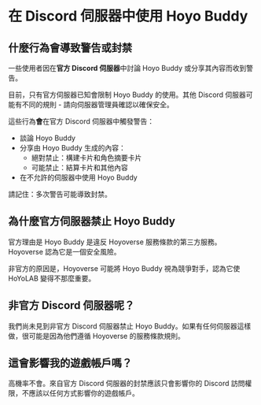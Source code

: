 # 在 Discord 伺服器中使用 Hoyo Buddy

## 什麼行為會導致警告或封禁

一些使用者因在**官方 Discord 伺服器**中討論 Hoyo Buddy 或分享其內容而收到警告。

目前，只有官方伺服器已知會限制 Hoyo Buddy 的使用。其他 Discord 伺服器可能有不同的規則 - 請向伺服器管理員確認以確保安全。

這些行為**會**在官方 Discord 伺服器中觸發警告：

- 談論 Hoyo Buddy
- 分享由 Hoyo Buddy 生成的內容：
  - 絕對禁止：構建卡片和角色摘要卡片
  - 可能禁止：結算卡片和其他內容
- 在不允許的伺服器中使用 Hoyo Buddy

請記住：多次警告可能導致封禁。

## 為什麼官方伺服器禁止 Hoyo Buddy

官方理由是 Hoyo Buddy 是違反 Hoyoverse 服務條款的第三方服務。Hoyoverse 認為它是一個安全風險。

非官方的原因是，Hoyoverse 可能將 Hoyo Buddy 視為競爭對手，認為它使 HoYoLAB 變得不那麼重要。

## 非官方 Discord 伺服器呢？

我們尚未見到非官方 Discord 伺服器禁止 Hoyo Buddy。如果有任何伺服器這樣做，很可能是因為他們遵循 Hoyoverse 的服務條款規則。

## 這會影響我的遊戲帳戶嗎？

高機率不會。來自官方 Discord 伺服器的封禁應該只會影響你的 Discord 訪問權限，不應該以任何方式影響你的遊戲帳戶。
